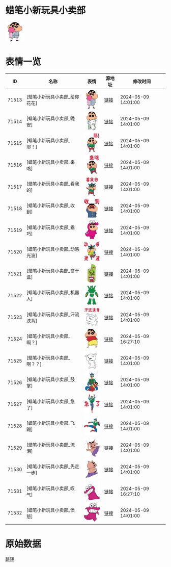 # 蜡笔小新玩具小卖部

<img src="./cover.png" height="60" alt="cover" />

# 表情一览

|ID|名称|表情|源地址|修改时间|
|----|----|----|----|----|
|71513|[蜡笔小新玩具小卖部_给你花花]|<img src="./pic/071513_%5B蜡笔小新玩具小卖部_给你花花%5D.png" height="60" alt="给你花花"/>|[链接](https://i0.hdslb.com/bfs/garb/54ba00914ff29ccfef5508e2979ef0d81f60fb5b.png)|2024-05-09 14:01:00|
|71514|[蜡笔小新玩具小卖部_晚安]|<img src="./pic/071514_%5B蜡笔小新玩具小卖部_晚安%5D.png" height="60" alt="晚安"/>|[链接](https://i0.hdslb.com/bfs/garb/1069a95ad7a89a8805b8ad2349790c01b40e340f.png)|2024-05-09 14:01:00|
|71515|[蜡笔小新玩具小卖部_耶！]|<img src="./pic/071515_%5B蜡笔小新玩具小卖部_耶！%5D.png" height="60" alt="耶！"/>|[链接](https://i0.hdslb.com/bfs/garb/f10712baed3d05324fac82650957ed0a7c382cee.png)|2024-05-09 14:01:00|
|71516|[蜡笔小新玩具小卖部_来咯]|<img src="./pic/071516_%5B蜡笔小新玩具小卖部_来咯%5D.png" height="60" alt="来咯"/>|[链接](https://i0.hdslb.com/bfs/garb/c08b559bfbc6cac803b28bea422eeafdb27ec0db.png)|2024-05-09 14:01:00|
|71517|[蜡笔小新玩具小卖部_看我的]|<img src="./pic/071517_%5B蜡笔小新玩具小卖部_看我的%5D.png" height="60" alt="看我的"/>|[链接](https://i0.hdslb.com/bfs/garb/1ee360fd7ee8fb3a00ea198bec2b7e36a227a743.png)|2024-05-09 14:01:00|
|71518|[蜡笔小新玩具小卖部_收到]|<img src="./pic/071518_%5B蜡笔小新玩具小卖部_收到%5D.png" height="60" alt="收到"/>|[链接](https://i0.hdslb.com/bfs/garb/18285c8d9f8863c3a5e64b8151f284a44a68363c.png)|2024-05-09 14:01:00|
|71519|[蜡笔小新玩具小卖部_乖巧]|<img src="./pic/071519_%5B蜡笔小新玩具小卖部_乖巧%5D.png" height="60" alt="乖巧"/>|[链接](https://i0.hdslb.com/bfs/garb/e8e692d21c235461ee228cb2070088d7f8eb93f9.png)|2024-05-09 14:01:00|
|71520|[蜡笔小新玩具小卖部_动感光波]|<img src="./pic/071520_%5B蜡笔小新玩具小卖部_动感光波%5D.png" height="60" alt="动感光波"/>|[链接](https://i0.hdslb.com/bfs/garb/7f52f78d85678a0e532a8b9b25cbc59e1cd17a69.png)|2024-05-09 14:01:00|
|71521|[蜡笔小新玩具小卖部_饼干盒]|<img src="./pic/071521_%5B蜡笔小新玩具小卖部_饼干盒%5D.png" height="60" alt="饼干盒"/>|[链接](https://i0.hdslb.com/bfs/garb/490bf4fa77af9b26bb515f236531867c084eaa43.png)|2024-05-09 14:01:00|
|71522|[蜡笔小新玩具小卖部_机器人]|<img src="./pic/071522_%5B蜡笔小新玩具小卖部_机器人%5D.png" height="60" alt="机器人"/>|[链接](https://i0.hdslb.com/bfs/garb/5bf6354f120ccfdeb2aaa50e26bbc46d57aa137e.png)|2024-05-09 14:01:00|
|71523|[蜡笔小新玩具小卖部_汗流浃背]|<img src="./pic/071523_%5B蜡笔小新玩具小卖部_汗流浃背%5D.png" height="60" alt="汗流浃背"/>|[链接](https://i0.hdslb.com/bfs/garb/ccd697e0ad02cc0d05e475b3ab0d1ac95b6e1572.png)|2024-05-09 14:01:00|
|71524|[蜡笔小新玩具小卖部_啊？]|<img src="./pic/071524_%5B蜡笔小新玩具小卖部_啊？%5D.png" height="60" alt="啊？"/>|[链接](https://i0.hdslb.com/bfs/garb/c04dfc76a0f777c5dba2e4d3235d8fd2d4624d4b.png)|2024-05-09 16:27:10|
|71525|[蜡笔小新玩具小卖部_啊？？]|<img src="./pic/071525_%5B蜡笔小新玩具小卖部_啊？？%5D.png" height="60" alt="啊？？"/>|[链接](https://i0.hdslb.com/bfs/garb/77cc63d970f2494312850290084d16672a75fb74.png)|2024-05-09 14:01:00|
|71526|[蜡笔小新玩具小卖部_鼓掌]|<img src="./pic/071526_%5B蜡笔小新玩具小卖部_鼓掌%5D.png" height="60" alt="鼓掌"/>|[链接](https://i0.hdslb.com/bfs/garb/7053f8d22c7aca23de89d23bd91c1d5cfa05248c.png)|2024-05-09 14:01:00|
|71527|[蜡笔小新玩具小卖部_急了]|<img src="./pic/071527_%5B蜡笔小新玩具小卖部_急了%5D.png" height="60" alt="急了"/>|[链接](https://i0.hdslb.com/bfs/garb/551fa72ba4c9415078a9a1f0cdd24a366789a211.png)|2024-05-09 14:01:00|
|71528|[蜡笔小新玩具小卖部_飞踢]|<img src="./pic/071528_%5B蜡笔小新玩具小卖部_飞踢%5D.png" height="60" alt="飞踢"/>|[链接](https://i0.hdslb.com/bfs/garb/34b3114461603a7e113930c4a82c2868a44222ab.png)|2024-05-09 14:01:00|
|71529|[蜡笔小新玩具小卖部_流泪]|<img src="./pic/071529_%5B蜡笔小新玩具小卖部_流泪%5D.png" height="60" alt="流泪"/>|[链接](https://i0.hdslb.com/bfs/garb/9ea53279990a47be6228bb6886f3185d7d3fb154.png)|2024-05-09 14:01:00|
|71530|[蜡笔小新玩具小卖部_先走一步]|<img src="./pic/071530_%5B蜡笔小新玩具小卖部_先走一步%5D.png" height="60" alt="先走一步"/>|[链接](https://i0.hdslb.com/bfs/garb/349fe892d90132d7e282859d2411134a620a96a0.png)|2024-05-09 14:01:00|
|71531|[蜡笔小新玩具小卖部_叹气]|<img src="./pic/071531_%5B蜡笔小新玩具小卖部_叹气%5D.png" height="60" alt="叹气"/>|[链接](https://i0.hdslb.com/bfs/garb/e29d425b7a2b0934efe11f74d38b1b33b0ce6d0a.png)|2024-05-09 16:27:10|
|71532|[蜡笔小新玩具小卖部_愤怒]|<img src="./pic/071532_%5B蜡笔小新玩具小卖部_愤怒%5D.png" height="60" alt="愤怒"/>|[链接](https://i0.hdslb.com/bfs/garb/6b22cec06a08ce8d50db8440b744baf4e255cb6f.png)|2024-05-09 14:01:00|

# 原始数据

[跳转](./raw.json)

